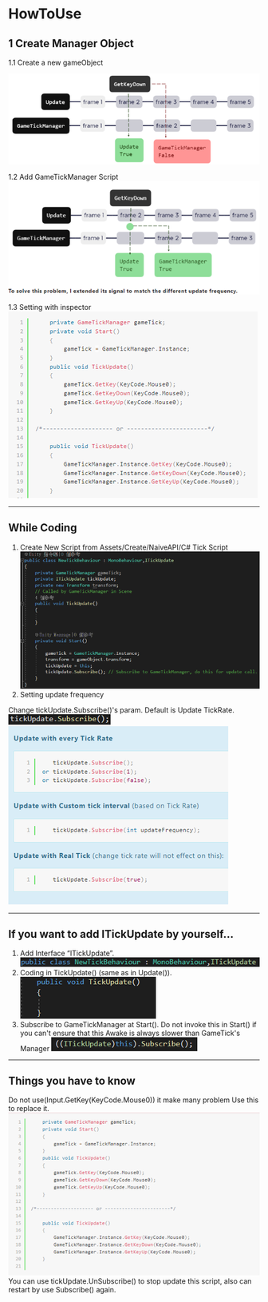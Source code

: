 # HowToUse

## 1 Create Manager Object

1.1 Create a new gameObject

![image](img_0.png)


1.2 Add GameTickManager Script
![image](img_1.png)


1.3 Setting with inspector
![image](img_2.png)

--- 
## While Coding

1. Create New Script from Assets/Create/NaiveAPI/C# Tick Script
![image](img_3.png)
2. Setting update frequency

Change tickUpdate.Subscribe()'s param.
Default is Update TickRate.
![image](img_4.png)
![image](img_5.png)

--- 
## If you want to add ITickUpdate by yourself...

1. Add Interface “ITickUpdate”.
![image](img_6.png)
2. Coding in TickUpdate() (same as in Update()).
![image](img_7.png)
3. Subscribe to GameTickManager at Start().
    Do  not  invoke  this  in  Start()  if  you  can't ensure that
    this Awake is always slower than GameTick's Manager
![image](img_8.png)

--- 
## Things you have to know

Do not use(Input.GetKey(KeyCode.Mouse0))  it make many problem
Use this to replace it.
![image](img_9.png)
You can use tickUpdate.UnSubscribe() to stop update this script,
also can restart by use Subscribe() again.
